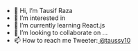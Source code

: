 - 👋 Hi, I’m Tausif Raza
- 👀 I’m interested in 
- 🌱 I’m currently learning React.js
- 💞️ I’m looking to collaborate on ...
- 📫 How to reach me Tweeter:[ @taussy10](https://twitter.com/Taussy10)

<!---
Taussy10/Taussy10 is a ✨ special ✨ repository because its `README.md` (this file) appears on your GitHub profile.
You can click the Preview link to take a look at your changes.
--->

